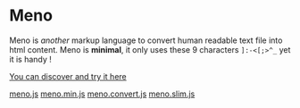 # Meno
Meno is _another_ markup language to convert human readable text file into html content.
Meno is **minimal**, it only uses these 9 characters `]:-<[;>^_` yet it is handy !

[You can discover and try it here](https://fleurman.neocities.org/menodocs/en/)

[meno.js](meno.js)
[meno.min.js](meno.min.js)
[meno.convert.js](meno.convert.js)
[meno.slim.js](meno.slim.js)
